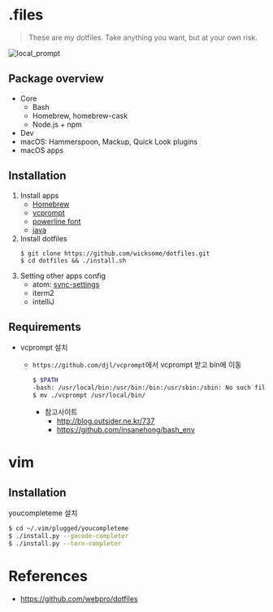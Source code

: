 # .files

> These are my dotfiles. Take anything you want, but at your own risk.

![local_prompt](https://user-images.githubusercontent.com/5036939/27002254-f4435aba-4e17-11e7-8237-10a7f5bdccc7.png)

## Package overview

- Core
  - Bash
  - Homebrew, homebrew-cask
  - Node.js + npm
- Dev
- macOS: Hammerspoon, Mackup, Quick Look plugins
- macOS apps

## Installation

1. Install apps
    - [Homebrew](https://brew.sh/index_ko)
    - [vcprompt](https://github.com/djl/vcprompt)
    - [powerline font](https://github.com/powerline/fonts.git)
    - [java](https://stackoverflow.com/questions/24342886/how-to-install-java-8-on-mac)
2. Install dotfiles
    ```
    $ git clone https://github.com/wicksome/dotfiles.git
    $ cd dotfiles && ./install.sh
    ```
3. Setting other apps config
    - atom: [sync-settings](https://atom.io/packages/sync-settings)
    - iterm2
    - intelliJ

## Requirements


- vcprompt 설치
  - `https://github.com/djl/vcprompt`에서 vcprompt 받고 bin에 이동

    ```bash
    $ $PATH
    -bash: /usr/local/bin:/usr/bin:/bin:/usr/sbin:/sbin: No such file or directory
    $ mv ./vcprompt /usr/local/bin/
    ```
    - 참고사이트
        - http://blog.outsider.ne.kr/737
        - https://github.com/insanehong/bash_env
        
# vim

## Installation

youcompleteme 설치

```sh
$ cd ~/.vim/plugged/youcompleteme
$ ./install.py --gocode-completer
$ ./install.py --tern-completer
```

# References

- https://github.com/webpro/dotfiles

